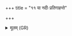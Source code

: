 +++
title = "११ या नदीः प्रतिगाहन्ते"

+++
<details><summary>मूलम् (GR)</summary>

या नदीः प्रतिगाहन्ते  
संरभ्य कन्या इव (…) ॥
</details>